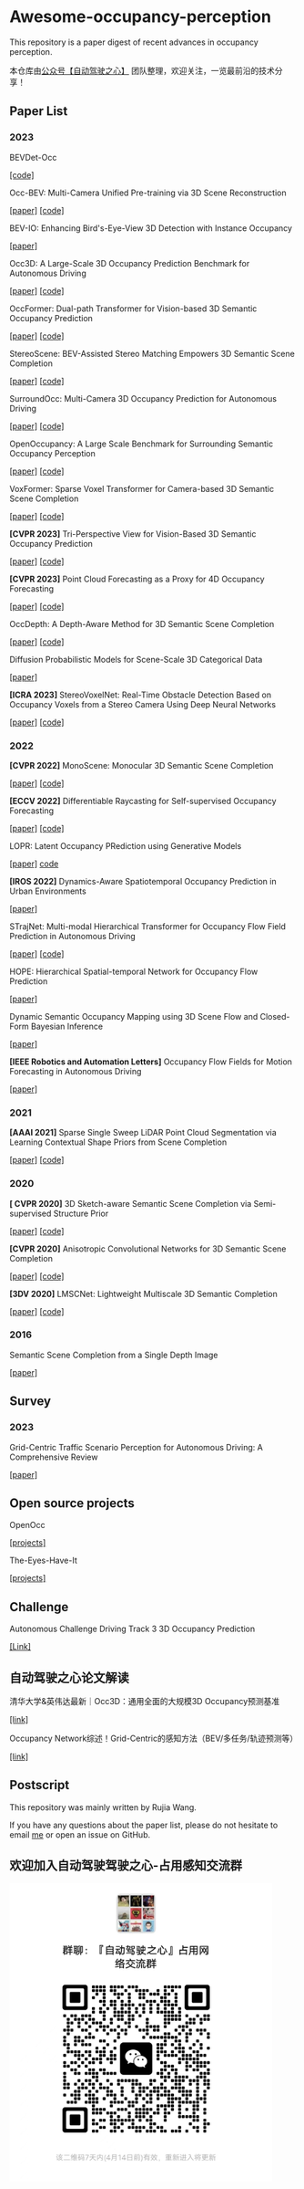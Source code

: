 # Awesome-occupancy-perception

This repository is a paper digest of recent advances in occupancy perception. 

本仓库由[公众号【自动驾驶之心】](https://mp.weixin.qq.com/s?__biz=Mzg2NzUxNTU1OA==&mid=2247542481&idx=1&sn=c6d8609491a128233c3c3b91d68d22a6&chksm=ceb80b18f9cf820e789efd75947633aec9d2f1e8b58c29e5051c05a64b21ae63c244d54886a1&token=11182364&lang=zh_CN#rd) 团队整理，欢迎关注，一览最前沿的技术分享！


## Paper List

### 2023

BEVDet-Occ

[[code]](https://github.com/HuangJunJie2017/BEVDet)

Occ-BEV: Multi-Camera Unified Pre-training via 3D Scene Reconstruction

[[paper]](https://arxiv.org/pdf/2305.18829.pdf) [[code]](https://github.com/chaytonmin/Occ-BEV)

BEV-IO: Enhancing Bird's-Eye-View 3D Detection with Instance Occupancy

[[paper]](https://arxiv.org/pdf/2305.16829.pdf)

Occ3D: A Large-Scale 3D Occupancy Prediction Benchmark for Autonomous Driving

[[paper]](https://arxiv.org/pdf/2304.14365.pdf) [[code]](https://tsinghua-mars-lab.github.io/Occ3D/)

OccFormer: Dual-path Transformer for Vision-based 3D Semantic Occupancy Prediction

[[paper]](https://arxiv.org/pdf/2304.05316.pdf) [[code]](https://github.com/zhangyp15/OccFormer)

StereoScene: BEV-Assisted Stereo Matching Empowers 3D Semantic Scene Completion

[[paper]](https://arxiv.org/pdf/2303.13959.pdf) [[code]](https://github.com/Arlo0o/StereoScene)

SurroundOcc: Multi-Camera 3D Occupancy Prediction for Autonomous Driving

[[paper]](https://arxiv.org/pdf/2303.09551.pdf) [[code]](https://github.com/weiyithu/SurroundOcc)

OpenOccupancy: A Large Scale Benchmark for Surrounding Semantic Occupancy Perception 

[[paper]](https://arxiv.org/pdf/2303.03991.pdf) [[code]](https://github.com/JeffWang987/OpenOccupancy)

VoxFormer: Sparse Voxel Transformer for Camera-based 3D Semantic Scene Completion

[[paper]](https://arxiv.org/pdf/2302.12251.pdf) [[code]](https://github.com/NVlabs/VoxFormer)

**[CVPR 2023]** Tri-Perspective View for Vision-Based 3D Semantic Occupancy Prediction

[[paper]](https://arxiv.org/pdf/2302.07817.pdf) [[code]](https://github.com/wzzheng/TPVFormer)

**[CVPR 2023]** Point Cloud Forecasting as a Proxy for 4D Occupancy Forecasting

[[paper]](https://arxiv.org/pdf/2302.13130.pdf) [[code]](https://github.com/tarashakhurana/4d-occ-forecasting)

OccDepth: A Depth-Aware Method for 3D Semantic Scene Completion

[[paper]](https://arxiv.org/pdf/2302.13540.pdf) [[code]](https://github.com/megvii-research/OccDepth)

Diffusion Probabilistic Models for Scene-Scale 3D Categorical Data

[[paper]](https://arxiv.org/pdf/2301.00527.pdf)

**[ICRA 2023]** StereoVoxelNet: Real-Time Obstacle Detection Based on Occupancy Voxels from a Stereo Camera Using Deep Neural Networks

[[paper]](https://arxiv.org/pdf/2209.08459.pdf) [[code]](https://github.com/RIVeR-Lab/stereovoxelnet)



### 2022

**[CVPR 2022]** MonoScene: Monocular 3D Semantic Scene Completion

[[paper]](https://arxiv.org/pdf/2112.00726.pdf) [[code]](https://github.com/cv-rits/MonoScene)

**[ECCV 2022]** Differentiable Raycasting for Self-supervised Occupancy Forecasting

[[paper]](https://arxiv.org/pdf/2210.01917.pdf) [[code]](https://github.com/tarashakhurana/emergent-occ-forecasting)

LOPR: Latent Occupancy PRediction using Generative Models

[[paper]](https://arxiv.org/pdf/2210.01249.pdf) [code](https://github.com/sisl/LOPR)

**[IROS 2022]** Dynamics-Aware Spatiotemporal Occupancy Prediction in Urban Environments

[[paper]](https://arxiv.org/pdf/2209.13172.pdf)

STrajNet: Multi-modal Hierarchical Transformer for Occupancy Flow Field Prediction in Autonomous Driving

[[paper]](https://arxiv.org/pdf/2208.00394.pdf) [[code]](https://github.com/georgeliu233/STrajNet)

HOPE: Hierarchical Spatial-temporal Network for Occupancy Flow Prediction

[[paper]](https://arxiv.org/pdf/2206.10118)

Dynamic Semantic Occupancy Mapping using 3D Scene Flow and Closed-Form Bayesian Inference

[[paper]](https://arxiv.org/pdf/2108.03180.pdf) 

**[IEEE Robotics and Automation Letters]** Occupancy Flow Fields for Motion Forecasting in Autonomous Driving 

[[paper]](https://arxiv.org/pdf/2203.03875.pdf)



### 2021

**[AAAI 2021]** Sparse Single Sweep LiDAR Point Cloud Segmentation via Learning Contextual Shape Priors from Scene Completion

[[paper]](https://arxiv.org/pdf/2012.03762.pdf) [[code]](https://github.com/yanx27/JS3C-Net)



### 2020

**[ CVPR 2020]** 3D Sketch-aware Semantic Scene Completion via Semi-supervised Structure Prior

[[paper]](https://arxiv.org/pdf/2003.14052.pdf) [[code]](https://github.com/charlesCXK/TorchSSC)

**[CVPR 2020]** Anisotropic Convolutional Networks for 3D Semantic Scene Completion

[[paper]](https://arxiv.org/pdf/2004.02122.pdf) [[code]](https://github.com/waterljwant/SSC)

**[3DV 2020]** LMSCNet: Lightweight Multiscale 3D Semantic Completion

[[paper]](https://arxiv.org/pdf/2008.10559.pdf) [[code]](https://github.com/astra-vision/LMSCNet)



### 2016

Semantic Scene Completion from a Single Depth Image

[[paper]](https://arxiv.org/pdf/1611.08974.pdf)





## Survey

### 2023

Grid-Centric Traffic Scenario Perception for Autonomous Driving: A Comprehensive Review

[[paper]](https://arxiv.org/pdf/2303.01212)

## Open source projects

OpenOcc

[[projects]](https://github.com/wzzheng/OpenOcc)

The-Eyes-Have-It

[[projects]](https://github.com/cheukcat/The-Eyes-Have-It)


## Challenge

Autonomous Challenge Driving Track 3 3D Occupancy Prediction 

[[Link]](https://opendrivelab.com/AD23Challenge.html)


## 自动驾驶之心论文解读

清华大学&英伟达最新｜Occ3D：通用全面的大规模3D Occupancy预测基准

[[link]](https://mp.weixin.qq.com/s/GBJaU2KYyaEzXEhaoqiJzg)

Occupancy Network综述！Grid-Centric的感知方法（BEV/多任务/轨迹预测等）

[[link]](https://mp.weixin.qq.com/s/PLKzfoUSkVYYJKiFpwT4Qg)





## Postscript

This repository was mainly written by Rujia Wang.

If you have any questions about the paper list, please do not hesitate to email [me](a3081246384@163.com) or open an issue on GitHub.

## 欢迎加入自动驾驶驾驶之心-占用感知交流群

![img.png](pic/img.png)